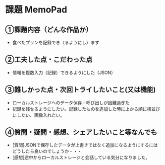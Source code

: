 # 課題 MemoPad

## ①課題内容（どんな作品か）
- 食べたプリンを記録でき（るようにし）ます

## ②工夫した点・こだわった点
- 情報を複数入力（記録）できるようにした（JSON）

## ③難しかった点・次回トライしたいこと(又は機能)
- ローカルストレージへのデータ保存・呼び出しが困難過ぎた
- 記録を残せるようにしたい。記録したものを追加した時に上から順に横並びにしたい、画像入れたい。

## ④質問・疑問・感想、シェアしたいこと等なんでも
- [質問]JSONで保存したデータが上書きではなく追加になるようにするにはどうしたら良いのでしょうか・・・
- [感想]途中からローカルストレージと会話している気分になりました。